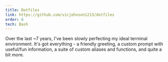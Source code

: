 ```yaml
---
title: Dotfiles
link: https://github.com/vicjohnson1213/dotfiles
order: 6
tech: Bash
---
```


Over the last ~7 years, I've been slowly perfecting my ideal terminal environment. It's got everything - a friendly greeting, a custom prompt with useful/fun information, a suite of custom aliases and functions, and quite a bit more.